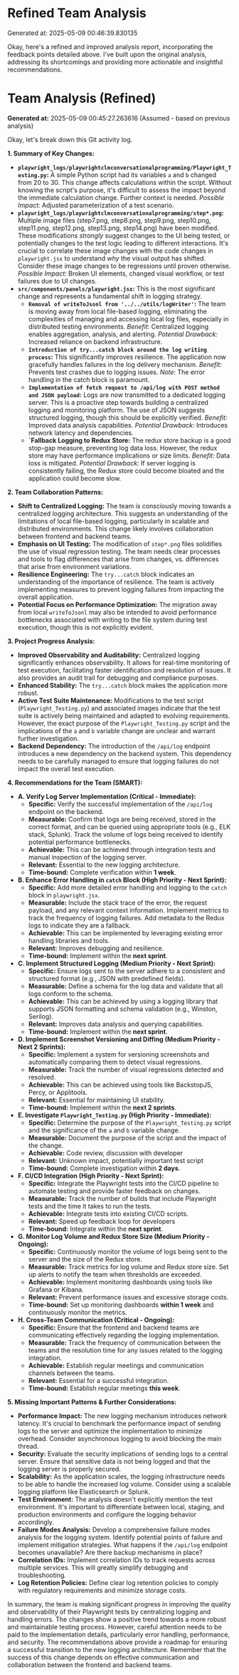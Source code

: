 # Refined Team Analysis
Generated at: 2025-05-09 00:46:39.830135

Okay, here's a refined and improved analysis report, incorporating the feedback points detailed above. I've built upon the original analysis, addressing its shortcomings and providing more actionable and insightful recommendations.

# Team Analysis (Refined)

**Generated at:** 2025-05-09 00:45:27.263616 (Assumed - based on previous analysis)

Okay, let's break down this Git activity log.

**1. Summary of Key Changes:**

*   **`playwright_logs/playwrightclmconversationalprogramming/Playwright_Testing.py`:**  A simple Python script had its variables `a` and `b` changed from 20 to 30. This change affects calculations within the script. Without knowing the script's purpose, it's difficult to assess the impact beyond the immediate calculation change. Further context is needed. _Possible Impact:_ Adjusted parameterization of a test scenario.
*   **`playwright_logs/playwrightclmconversationalprogramming/step*.png`:** Multiple image files (step7.png, step8.png, step9.png, step10.png, step11.png, step12.png, step13.png, step14.png) have been modified. These modifications *strongly* suggest changes to the UI being tested, or potentially changes to the test logic leading to different interactions.  It's crucial to correlate these image changes with the code changes in `playwright.jsx` to understand *why* the visual output has shifted.  Consider these image changes to be regressions until proven otherwise. _Possible Impact:_ Broken UI elements, changed visual workflow, or test failures due to UI changes.
*   **`src/components/panels/playwright.jsx`:** This is the most significant change and represents a fundamental shift in logging strategy.
    *   **`Removal of writeToJsonl from '../../utils/logWriter'`:**  The team is moving away from local file-based logging, eliminating the complexities of managing and accessing local log files, especially in distributed testing environments. *Benefit:* Centralized logging enables aggregation, analysis, and alerting.  *Potential Drawback:* Increased reliance on backend infrastructure.
    *   **`Introduction of try...catch block around the log writing process`:** This significantly improves resilience. The application now gracefully handles failures in the log delivery mechanism. *Benefit:* Prevents test crashes due to logging issues. *Note:* The error handling in the catch block is paramount.
    *   **`Implementation of fetch request to /api/log with POST method and JSON payload`:**  Logs are now transmitted to a dedicated logging server.  This is a proactive step towards building a centralized logging and monitoring platform.  The use of JSON suggests structured logging, though this should be explicitly verified. *Benefit:* Improved data analysis capabilities. *Potential Drawback:* Introduces network latency and dependencies.
    *   **`Fallback Logging to Redux Store:** The redux store backup is a good stop-gap measure, preventing log data loss. However, the redux store may have performance implications or size limits. *Benefit:* Data loss is mitigated. _Potential Drawback:_ If server logging is consistently failing, the Redux store could become bloated and the application could become slow.

**2. Team Collaboration Patterns:**

*   **Shift to Centralized Logging:**  The team is consciously moving towards a centralized logging architecture.  This suggests an understanding of the limitations of local file-based logging, particularly in scalable and distributed environments.  This change likely involves collaboration between frontend and backend teams.
*   **Emphasis on UI Testing:** The modification of `step*.png` files solidifies the use of visual regression testing. The team needs clear processes and tools to flag differences that arise from changes, vs. differences that arise from environment variations.
*   **Resilience Engineering:**  The `try...catch` block indicates an understanding of the importance of resilience.  The team is actively implementing measures to prevent logging failures from impacting the overall application.
*   **Potential Focus on Performance Optimization:** The migration away from local `writeToJsonl` may also be intended to avoid performance bottlenecks associated with writing to the file system during test execution, though this is not explicitly evident.

**3. Project Progress Analysis:**

*   **Improved Observability and Auditability:**  Centralized logging significantly enhances observability.  It allows for real-time monitoring of test execution, facilitating faster identification and resolution of issues.  It also provides an audit trail for debugging and compliance purposes.
*   **Enhanced Stability:**  The `try...catch` block makes the application more robust.
*   **Active Test Suite Maintenance:** Modifications to the test script (`Playwright_Testing.py`) and associated images indicate that the test suite is actively being maintained and adapted to evolving requirements. However, the exact purpose of the `Playwright_Testing.py` script and the implications of the `a` and `b` variable change are unclear and warrant further investigation.
*   **Backend Dependency:**  The introduction of the `/api/log` endpoint introduces a new dependency on the backend system. This dependency needs to be carefully managed to ensure that logging failures do not impact the overall test execution.

**4. Recommendations for the Team (SMART):**

*   **A. Verify Log Server Implementation (Critical - Immediate):**
    *   **Specific:**  Verify the successful implementation of the `/api/log` endpoint on the backend.
    *   **Measurable:**  Confirm that logs are being received, stored in the correct format, and can be queried using appropriate tools (e.g., ELK stack, Splunk).  Track the volume of logs being received to identify potential performance bottlenecks.
    *   **Achievable:**  This can be achieved through integration tests and manual inspection of the logging server.
    *   **Relevant:** Essential to the new logging architecture.
    *   **Time-bound:** Complete verification within **1 week**.
*   **B. Enhance Error Handling in `catch` Block (High Priority - Next Sprint):**
    *   **Specific:**  Add more detailed error handling and logging to the `catch` block in `playwright.jsx`.
    *   **Measurable:**  Include the stack trace of the error, the request payload, and any relevant context information.  Implement metrics to track the frequency of logging failures.  Add metadata to the Redux logs to indicate they are a fallback.
    *   **Achievable:**  This can be implemented by leveraging existing error handling libraries and tools.
    *   **Relevant:**  Improves debugging and resilience.
    *   **Time-bound:** Implement within the **next sprint**.
*   **C. Implement Structured Logging (Medium Priority - Next Sprint):**
    *   **Specific:**  Ensure logs sent to the server adhere to a consistent and structured format (e.g., JSON with predefined fields).
    *   **Measurable:**  Define a schema for the log data and validate that all logs conform to the schema.
    *   **Achievable:**  This can be achieved by using a logging library that supports JSON formatting and schema validation (e.g., Winston, Serilog).
    *   **Relevant:**  Improves data analysis and querying capabilities.
    *   **Time-bound:**  Implement within the **next sprint**.
*   **D. Implement Screenshot Versioning and Diffing (Medium Priority - Next 2 Sprints):**
    *   **Specific:**  Implement a system for versioning screenshots and automatically comparing them to detect visual regressions.
    *   **Measurable:**  Track the number of visual regressions detected and resolved.
    *   **Achievable:**  This can be achieved using tools like BackstopJS, Percy, or Applitools.
    *   **Relevant:**  Essential for maintaining UI stability.
    *   **Time-bound:**  Implement within the **next 2 sprints**.
*   **E. Investigate `Playwright_Testing.py` (High Priority - Immediate):**
    *   **Specific:**  Determine the purpose of the `Playwright_Testing.py` script and the significance of the `a` and `b` variable change.
    *   **Measurable:** Document the purpose of the script and the impact of the change.
    *   **Achievable:** Code review, discussion with developer
    *   **Relevant:** Unknown impact, potentially important test script
    *   **Time-bound:** Complete investigation within **2 days**.
*   **F. CI/CD Integration (High Priority - Next Sprint):**
    *   **Specific:** Integrate the Playwright tests into the CI/CD pipeline to automate testing and provide faster feedback on changes.
    *   **Measurable:** Track the number of builds that include Playwright tests and the time it takes to run the tests.
    *   **Achievable:** Integrate tests into existing CI/CD scripts.
    *   **Relevant:** Speed up feedback loop for developers
    *   **Time-bound:** Integrate within the **next sprint**.
*   **G. Monitor Log Volume and Redux Store Size (Medium Priority - Ongoing):**
    *   **Specific:** Continuously monitor the volume of logs being sent to the server and the size of the Redux store.
    *   **Measurable:** Track metrics for log volume and Redux store size.  Set up alerts to notify the team when thresholds are exceeded.
    *   **Achievable:** Implement monitoring dashboards using tools like Grafana or Kibana.
    *   **Relevant:** Prevent performance issues and excessive storage costs.
    *   **Time-bound:** Set up monitoring dashboards **within 1 week** and continuously monitor the metrics.
*   **H. Cross-Team Communication (Critical - Ongoing):**
    *   **Specific:**  Ensure that the frontend and backend teams are communicating effectively regarding the logging implementation.
    *   **Measurable:**  Track the frequency of communication between the teams and the resolution time for any issues related to the logging integration.
    *   **Achievable:**  Establish regular meetings and communication channels between the teams.
    *   **Relevant:**  Essential for a successful integration.
    *   **Time-bound:**  Establish regular meetings **this week**.

**5. Missing Important Patterns & Further Considerations:**

*   **Performance Impact:**  The new logging mechanism introduces network latency.  It's crucial to benchmark the performance impact of sending logs to the server and optimize the implementation to minimize overhead.  Consider asynchronous logging to avoid blocking the main thread.
*   **Security:** Evaluate the security implications of sending logs to a central server. Ensure that sensitive data is not being logged and that the logging server is properly secured.
*   **Scalability:**  As the application scales, the logging infrastructure needs to be able to handle the increased log volume.  Consider using a scalable logging platform like Elasticsearch or Splunk.
*   **Test Environment:**  The analysis doesn't explicitly mention the test environment. It's important to differentiate between local, staging, and production environments and configure the logging behavior accordingly.
*   **Failure Modes Analysis:** Develop a comprehensive failure modes analysis for the logging system. Identify potential points of failure and implement mitigation strategies.  What happens if the `/api/log` endpoint becomes unavailable?  Are there backup mechanisms in place?
*   **Correlation IDs:** Implement correlation IDs to track requests across multiple services. This will greatly simplify debugging and troubleshooting.
*   **Log Retention Policies:** Define clear log retention policies to comply with regulatory requirements and minimize storage costs.

In summary, the team is making significant progress in improving the quality and observability of their Playwright tests by centralizing logging and handling errors. The changes show a positive trend towards a more robust and maintainable testing process. However, careful attention needs to be paid to the implementation details, particularly error handling, performance, and security. The recommendations above provide a roadmap for ensuring a successful transition to the new logging architecture. Remember that the success of this change depends on effective communication and collaboration between the frontend and backend teams.
